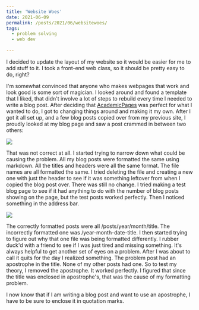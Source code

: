```yaml
---
title: 'Website Woes'
date: 2021-06-09
permalink: /posts/2021/06/websitewoes/
tags:
  - problem solving
  - web dev
 
---
```


I decided to update the layout of my website so it would be easier for me to add stuff to it. I took a front-end web class, so it should be pretty easy to do, right? 

I'm somewhat convinced that anyone who makes webpages that work and look good is some sort of magician. I looked around and found a template that I liked, that didn't involve a lot of steps to rebuild every time I needed to write a blog post. After deciding that [AcademicPages](https://academicpages.github.io/) was perfect for what I wanted to do, I got to changing things around and making it my own. After I got it all set up, and a few blog posts copied over from my previous site, I proudly looked at my blog page and saw a post crammed in between two others: 

![](https://jennithe.dev/images/WebsiteWoes0.jpg)

That was not correct at all. I started trying to narrow down what could be causing the problem. All my blog posts were formatted the same using markdown. All the titles and headers were all the same format. The file names are all formatted the same. I tried deleting the file and creating a new one with just the header to see if it was something leftover from when I copied the blog post over. There was still no change. I tried making a test blog page to see if it had anything to do with the number of blog posts showing on the page, but the test posts worked perfectly. Then I noticed something in the address bar. 

![](https://jennithe.dev/images/WebsiteWoes0.jpg)



The correctly formatted posts were all /posts/year/month/title. The incorrectly formatted one was /year-month-date-title. I then started trying to figure out why that one file was being formatted differently. I rubber duck'd with a friend to see if I was just tired and missing something. It's always helpful to get another set of eyes on a problem. After I was about to call it quits for the day I realized something. The problem post had an apostrophe in the title. None of my other posts had one. So to test my theory, I removed the apostrophe. It worked perfectly. I figured that since the title was enclosed in apostrophe's, that was the cause of my formatting problem.

I now know that if I am writing a blog post and want to use an apostrophe, I have to be sure to enclose it in quotation marks. 

